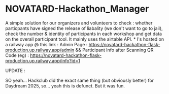 # NOVATARD-Hackathon_Manager
A simple solution for our organizers and volunteers to check : whether particpants have signed the release of liabality (we don't want to go to jail), check the number &amp; identity of participants in each workshop and get data on the overall participant tool. It mainly uses the airtable API.
*
I's hosted on a railway app @ this link : Admin Page : https://novatard-hackathon-flask-production.up.railway.app/admin && Participant Info after Scanning QR Code (eg) : https://novatard-hackathon-flask-production.up.railway.app/info?id=1

UPDATE : 

SO yeah... Hackclub did the exact same thing (but obviously better) for Daydream 2025, so... yeah this is defunct. But it was fun.
